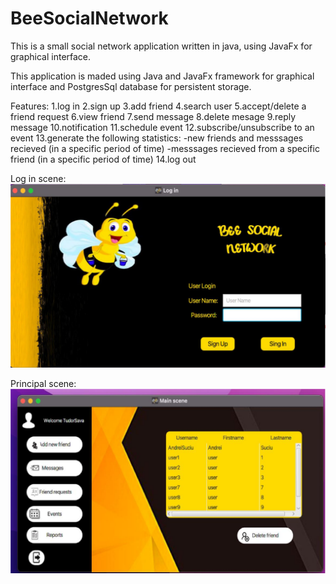 # BeeSocialNetwork
This is a small social network application written in java, using JavaFx for  graphical interface.

This application is maded using Java and JavaFx framework for graphical interface and PostgresSql database for persistent storage.

Features:
  1.log in
  2.sign up
  3.add friend
  4.search user
  5.accept/delete a friend request
  6.view friend
  7.send message
  8.delete mesage
  9.reply message
  10.notification
  11.schedule event
  12.subscribe/unsubscribe to an event
  13.generate the following statistics:
        -new friends and messsages recieved (in a specific period of time)
        -messsages recieved from a specific friend (in a specific period of time)
  14.log out

Log in scene:
![image](https://github.com/AndreiSuciu4/BeeSocialNetwork/blob/master/images/LogIn.png)

Principal scene:
![image](https://github.com/AndreiSuciu4/BeeSocialNetwork/blob/master/images/Untitled.png)
